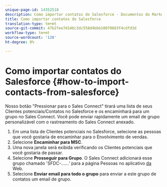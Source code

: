 ```yaml
---
unique-page-id: 14352518
description: Como importar contatos do Salesforce - Documentos do Marketing - Documentação do produto
title: Como importar contatos do Salesforce
translation-type: tm+mt
source-git-commit: 47b2fee7d146c3dc558d4bbb10070683f4cdfd3d
workflow-type: tm+mt
source-wordcount: '128'
ht-degree: 0%

---
```



# Como importar contatos do Salesforce {#how-to-import-contacts-from-salesforce}

Nosso botão &quot;Pressionar para o Sales Connect&quot; tirará uma lista de seus Clientes potenciais/Contatos no Salesforce e os encaminhará para um grupo no Sales Connect. Você pode enviar rapidamente um email de grupo personalizável com o rastreamento do Sales Connect anexado.

1. Em uma lista de Clientes potenciais no Salesforce, selecione as pessoas que você gostaria de encaminhar para o Envolvimento de vendas.
1. Selecione **Encaminhar para MSC**.
1. Uma nova janela será exibida verificando os Clientes potenciais que você gostaria de passar.
1. Selecione **Prosseguir para Grupo**. O Sales Connect adicionará esse grupo chamado &#39;SFDC-......*&#39;* para a página Pessoas no aplicativo [ da ](http://toutapp.com/)Web.
1. Selecione **Enviar email para todo o grupo** para enviar a este grupo de contatos um email de grupo.

